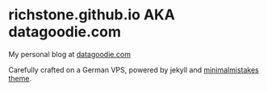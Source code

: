 # richstone.github.io AKA datagoodie.com

My personal blog at [datagoodie.com](http://datagoodie.com)

Carefully crafted on a German VPS, powered by jekyll and [minimalmistakes theme](https://github.com/mmistakes/minimal-mistakes/).
